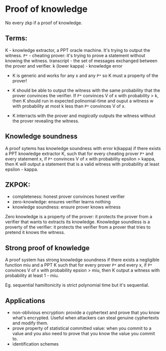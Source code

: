 # Proof of knowledge

No every zkp if a proof of knowledge.

## Terms:
K - knowledge extractor, a PPT oracle machine. It's trying to output the witness.
`P*` - cheating prover: it's trying to prove a statement without knowing the witness.
transcript - the set of messages exchanged between the prover and verifier.
k (lower kappa) - knowledge error

- K is generic and works for any x and any `P*` so K must a property of the prover!

- K should be able to output the witness with the same probability that the prover convinces the verifier.
If `P*` convinces V of x with probability > k, then K should run in expected polinomial-time
and ouput a witness w with probability at most k less than `P*` convinces V of x.

- K interracts with the prover and *magically* outputs the witness without the prover revealing the witness.

## Knowledge soundness

A proof sytems has knowledge soundness with error k(kappa) if there exists a PPT knowledge extractor K,
such that for every cheating prover `P*` and every statement x, if `P*` convinces V of x with probability
epsilon > kappa, then K will output a statement that is a valid witness with probability at least epsilon - kappa.

## ZKPOK:
- completeness: honest prover convinces honest verifier
- zero-knowledge: ensures verifier learns nothing
- knowledge soundness: ensure prover knows witness

Zero knowledge is a property of the prover: it protects the prover from a verifier that wants to extracts its knowledge.
Knowledge soundless is a proverty of the verifier: it protects the verifier from a prover that tries to pretend it knows the witness.

## Strong proof of knowledge

A proof system has strong knowledge soundness if there exists a negligible function miu and a PPT K such that
for every prover `P*` and every x, if `P*` convinces V of x with probability epsion > miu, then K output a witness
with probability at least 1 - miu.

Eg. sequential hamiltonicity is strict polynomial time but it's sequential.

## Applications

- non-oblivious encryption: provide a cyphertext and prove that you know what's encrypted. Useful when attackers can steal genuine cyphertexts and modify them.
- prove property of statistical committed value: when you commit to a value and you also need to prove that you know the value you commit to.
- identification schemes
